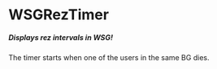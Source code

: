 # WSGRezTimer
##### Displays rez intervals in WSG!
The timer starts when one of the users in the same BG dies.
